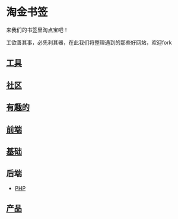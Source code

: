 # 淘金书签

来我们的书签里淘点宝吧！

工欲善其事，必先利其器，在此我们将整理遇到的那些好网站，欢迎fork





## [工具](工具/bookmark.md)


## [社区](社区/bookmark.md)


## [有趣的](有趣的/bookmark.md)


## [前端](前端/bookmark.md)


## [基础](基础/bookmark.md)

## 后端

- [PHP](后端/PHP/bookmark.md)


## [产品](产品/bookmark.md)


